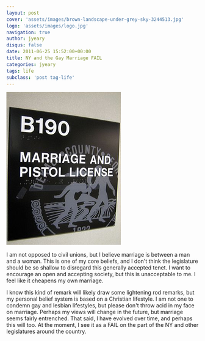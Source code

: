 ```yaml
---
layout: post
cover: 'assets/images/brown-landscape-under-grey-sky-3244513.jpg'
logo: 'assets/images/logo.jpg'
navigation: true
author: jyeary
disqus: false
date: 2011-06-25 15:52:00+00:00
title: NY and the Gay Marriage FAIL
categories: jyeary
tags: life
subclass: 'post tag-life'
---
```

![](assets/images/300px-Marriage_and_pistol_license.jpg)

I am not opposed to civil unions, but I believe marriage is between a man and a woman. This is one of my core beliefs, and I don't think the legislature should be so shallow to disregard this generally accepted tenet. I want to encourage an open and accepting society, but this is unacceptable to me. I feel like it cheapens my own marriage.

I know this kind of remark will likely draw some lightening rod remarks, but my personal belief system is based on a Christian lifestyle. I am not one to condemn gay and lesbian lifestyles, but please don't throw acid in my face on marriage. Perhaps my views will change in the future, but marriage seems fairly entrenched. That said, I have evolved over time, and perhaps this will too. At the moment, I see it as a FAIL on the part of the NY and other legislatures around the country.